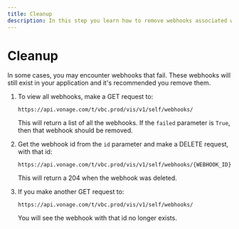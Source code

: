 ```yaml
---
title: Cleanup
description: In this step you learn how to remove webhooks associated with your application that have failed.
---
```


# Cleanup

In some cases, you may encounter webhooks that fail. These webhooks will still exist in your application and it's recommended you remove them.

1. To view all webhooks, make a GET request to:

   `https://api.vonage.com/t/vbc.prod/vis/v1/self/webhooks/`

   This will return a list of all the webhooks. If the `failed` parameter is `True`, then that webhook should be removed. 

2. Get the webhook id from the `id` parameter and make a DELETE request, with that id:

   `https://api.vonage.com/t/vbc.prod/vis/v1/self/webhooks/{WEBHOOK_ID}`

   This will return a 204 when the webhook was deleted. 

3. If you make another GET request to:

   `https://api.vonage.com/t/vbc.prod/vis/v1/self/webhooks/`

   You will see the webhook with that id no longer exists.

